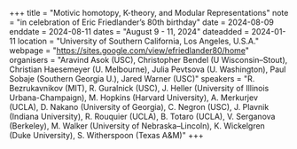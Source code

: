 +++
title = "Motivic homotopy, K-theory, and Modular Representations"
note = "in celebration of Eric Friedlander’s 80th birthday"
date = 2024-08-09
enddate = 2024-08-11
dates = "August 9 - 11, 2024"
dateadded = 2024-01-11
location = "University of Southern California, Los Angeles, U.S.A."
webpage = "https://sites.google.com/view/efriedlander80/home"
organisers = "Aravind Asok (USC), Christopher Bendel (U Wisconsin–Stout), Christian Haesemeyer (U. Melbourne), Julia Pevtsova (U. Washington), Paul Sobaje (Southern Georgia U.), Jared Warner (USC)"
speakers = "R. Bezrukavnikov (MIT), R. Guralnick (USC), J. Heller (University of Illinois Urbana-Champaign), M. Hopkins (Harvard University), A. ​Merkurjev (UCLA), D. Nakano (University of Georgia), C. Negron (USC), J. Plavnik (Indiana University), R. Rouquier (UCLA), B. Totaro (UCLA), V. Serganova (Berkeley), M. Walker (University of Nebraska–Lincoln), K. Wickelgren (Duke University), S. Witherspoon (Texas A&M)"
+++
